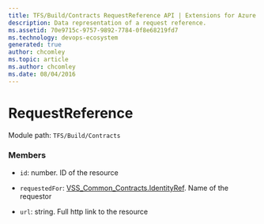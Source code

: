 ```yaml
---
title: TFS/Build/Contracts RequestReference API | Extensions for Azure DevOps Services
description: Data representation of a request reference.
ms.assetid: 70e9715c-9757-9892-7784-0f8e68219fd7
ms.technology: devops-ecosystem
generated: true
author: chcomley
ms.topic: article
ms.author: chcomley
ms.date: 08/04/2016
---
```


# RequestReference

Module path: `TFS/Build/Contracts`

### Members

* `id`: number. ID of the resource

* `requestedFor`: [VSS_Common_Contracts.IdentityRef](../../../VSS/WebApi/Contracts/IdentityRef.md). Name of the requestor

* `url`: string. Full http link to the resource

